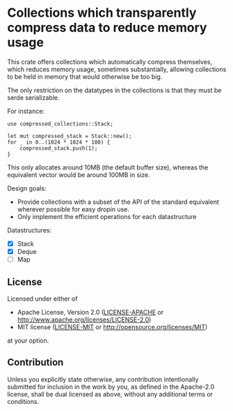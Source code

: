 # Collections which transparently compress data to reduce memory usage

This crate offers collections which automatically compress themselves, which reduces memory usage, sometimes
substantially, allowing collections to be held in memory that would otherwise be too big.

The only restriction on the datatypes in the collections is that they must be serde serializable.

For instance:
```
use compressed_collections::Stack;

let mut compressed_stack = Stack::new();
for _ in 0..(1024 * 1024 * 100) {
    compressed_stack.push(1);
}
```
This only allocates around 10MB (the default buffer size), whereas the equivalent vector would be around 100MB in size.

Design goals:
- Provide collections with a subset of the API of the standard equivalent wherever possible for easy dropin use.
- Only implement the efficient operations for each datastructure

Datastructures:
- [x] Stack
- [x] Deque
- [ ] Map

## License

Licensed under either of

 * Apache License, Version 2.0
   ([LICENSE-APACHE](LICENSE-APACHE) or http://www.apache.org/licenses/LICENSE-2.0)
 * MIT license
   ([LICENSE-MIT](LICENSE-MIT) or http://opensource.org/licenses/MIT)

at your option.

## Contribution

Unless you explicitly state otherwise, any contribution intentionally submitted
for inclusion in the work by you, as defined in the Apache-2.0 license, shall be
dual licensed as above, without any additional terms or conditions.